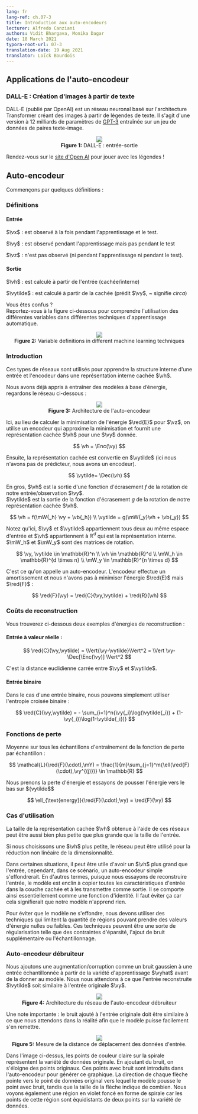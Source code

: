 ```yaml
---
lang: fr
lang-ref: ch.07-3
title: Introduction aux auto-encodeurs
lecturer: Alfredo Canziani
authors: Vidit Bhargava, Monika Dagar
date: 18 March 2021
typora-root-url: 07-3
translation-date: 19 Aug 2021
translator: Loïck Bourdois
---
```


<!--
## Applications of Autoencoder

### DALL-E: Creating Images from Text

DALL-E (released by OpenAI) is a neural network based on the Transformers architecture, that creates images from text captions. 
It is a 12-billion parameter version of [GPT-3](https://arxiv.org/abs/2005.14165), trained on a dataset of text-image pairs.

<center>
<img src="{{site.baseurl}}/images/week07/07-3/DALL-E.png" style="background-color:#DCDCDC;" /><br>
<b>Figure 1:</b> DALL-E: Input-Output
</center>

Go to the [website](https://openai.com/blog/dall-e/) and play with the captions! 
-->

## Applications de l'auto-encodeur

### DALL-E : Création d'images à partir de texte

DALL-E (publié par OpenAI) est un réseau neuronal basé sur l'architecture Transformer créant des images à partir de légendes de texte.
Il s'agit d'une version à 12 milliards de paramètres de [GPT-3](https://arxiv.org/abs/2005.14165) entraînée sur un jeu de données de paires texte-image.

<center>
<img src="{{site.baseurl}}/images/week07/07-3/DALL-E.png" style="background-color:#DCDCDC;" /><br>
<b>Figure 1:</b> DALL-E : entrée-sortie
</center>

Rendez-vous sur le [site d'Open AI](https://openai.com/blog/dall-e/) pour jouer avec les légendes ! 


<!--
## Autoencoder
Let's start with some definitions:

### Definitions

#### Input

$\vx$: is observed during both training and testing 

$\vy$: is observed during training but not testing

$\vz$: is not observed (neither during training nor during testing).


#### Output

$\vh$: is computed from the input (hidden/internal)

$\vytilde$: is computed from the hidden (predicted $\vy$, ~ means *circa*)

Confused?
Refer to the below figure to understand the use of different variables in different machine learning techniques.

<center>
<img src="{{site.baseurl}}/images/week07/07-3/def.png" style="background-color:#DCDCDC;" /><br>
<b>Figure 2:</b> Variable definitions in different machine learning techniques
</center>
-->


## Auto-encodeur
Commençons par quelques définitions :

### Définitions

#### Entrée

$\vx$ : est observé à la fois pendant l'apprentissage et le test. 

$\vy$ : est observé pendant l'apprentissage mais pas pendant le test

$\vz$ : n'est pas observé (ni pendant l'apprentissage ni pendant le test).


#### Sortie

$\vh$ : est calculé à partir de l'entrée (cachée/interne)

$\vytilde$ : est calculé à partir de la cachée (prédit $\vy$, ~ signifie *circa*)

Vous êtes confus ?  
Reportez-vous à la figure ci-dessous pour comprendre l'utilisation des différentes variables dans différentes techniques d'apprentissage automatique.

<center>
<img src="{{site.baseurl}}/images/week07/07-3/def.png" style="background-color:#DCDCDC;" /><br>
<b>Figure 2:</b> Variable definitions in different machine learning techniques
</center>



<!--
### Introduction

These kinds of networks are used to learn the internal structure of some input and encode it in a hidden internal representation $\vh$, which expresses the input.

We already learned how to train energy-based models, let's look at the below network:

<center>
<img src="{{site.baseurl}}/images/week07/07-3/Autoencoder_Arch.png" style="background-color:#DCDCDC;" /><br>
<b>Figure 3:</b> Autoencoder Architecture
</center>

Here instead of computing the minimization of the energy $\red{E}$ for $\vz$, we use an encoder that approximates the minimization and provides a hidden representation $\vh$ for a given $\vy$.

$$
\vh = \Enc(\vy)
$$

Then the hidden representation is convected into $\vytilde$ (Here we don't have a predictor, we have an encoder).

$$
\vytilde= \Dec (\vh)
$$

Basically, $\vh$ is the output of a squashing function $f$ of the rotation of our input/observation $\vy$. $\vytilde$ is the output of squashing function $g$ of the rotation of our hidden representation $\vh$.

$$
\vh = f(\mW{_h} \vy + \vb{_h}) \\
\vytilde = g(\mW{_y}\vh + \vb{_y})
$$

Note that, here $\vy$ and $\vytilde$ both belong to the same input space, and $\vh$ belong to $\mathbb{R}^d$ which is the internal representation. $\mW_h$ and $\mW_y$ are matrices for rotation.

$$
\vy, \vytilde \in \mathbb{R}^n \\
\vh \in \mathbb{R}^d \\
\mW_h \in \mathbb{R}^{d \times n} \\
\mW_y \in \mathbb{R}^{n \times d}
$$

This is called Autoencoder. The encoder is performing amortizing and we don't have to minimize the energy  $\red{E}$ but $\red{F}$:

$$
\red{F}(\vy) = \red{C}(\vy,\vytilde) + \red{R}(\vh)
$$
-->


### Introduction

Ces types de réseaux sont utilisés pour apprendre la structure interne d'une entrée et l'encodeur dans une représentation interne cachée $\vh$.

Nous avons déjà appris à entraîner des modèles à base d’énergie, regardons le réseau ci-dessous :

<center>
<img src="{{site.baseurl}}/images/week07/07-3/Autoencoder_Arch.png" style="background-color:#DCDCDC;" /><br>
<b>Figure 3:</b> Architecture de l'auto-encodeur
</center>  


Ici, au lieu de calculer la minimisation de l'énergie $\red{E}$ pour $\vz$, on utilise un encodeur qui approxime la minimisation et fournit une représentation cachée $\vh$ pour une $\vy$ donnée.

$$
\vh = \Enc(\vy)
$$

Ensuite, la représentation cachée est convertie en $\vytilde$ (ici nous n'avons pas de prédicteur, nous avons un encodeur).

$$
\vytilde= \Dec(\vh)
$$

En gros, $\vh$ est la sortie d'une fonction d'écrasement $f$ de la rotation de notre entrée/observation $\vy$.  
$\vytilde$ est la sortie de la fonction d'écrasement $g$ de la rotation de notre représentation cachée $\vh$.

$$
\vh = f(\mW{_h} \vy + \vb{_h}) \\
\vytilde = g(\mW{_y}\vh + \vb{_y})
$$

Notez qu'ici, $\vy$ et $\vytilde$ appartiennent tous deux au même espace d'entrée et $\vh$ appartiennent à $\mathbb{R}^d$ qui est la représentation interne. $\mW_h$ et $\mW_y$ sont des matrices de rotation.

$$
\vy, \vytilde \in \mathbb{R}^n \\
\vh \in \mathbb{R}^d \\
\mW_h \in \mathbb{R}^{d \times n} \\
\mW_y \in \mathbb{R}^{n \times d}
$$

C'est ce qu'on appelle un auto-encodeur. L'encodeur effectue un amortissement et nous n'avons pas à minimiser l'énergie $\red{E}$ mais $\red{F}$ :

$$
\red{F}(\vy) = \red{C}(\vy,\vytilde) + \red{R}(\vh)
$$



<!--
### Reconstruction Costs

Below are the two examples of reconstruction energies:

#### Real-Valued Input:

$$
\red{C}(\vy,\vytilde) = \Vert{\vy-\vytilde}\Vert^2 = \Vert \vy-\Dec[\Enc(\vy)] \Vert^2
$$

This is the square euclidean distance between $\vy$ and $\vytilde$.


#### Binary input

In the case of binary input, we can simply use binary cross-entropy

$$
\red{C}(\vy,\vytilde) = - \sum_{i=1}^n{\vy{_i}\log(\vytilde{_i}) + (1-\vy{_i})\log(1-\vytilde{_i})}
$$
-->


### Coûts de reconstruction

Vous trouverez ci-dessous deux exemples d'énergies de reconstruction :

#### Entrée à valeur réelle :

$$
\red{C}(\vy,\vytilde) = \Vert{\vy-\vytilde}\Vert^2 = \Vert \vy-\Dec[\Enc(\vy)] \Vert^2
$$

C'est la distance euclidienne carrée entre $\vy$ et $\vytilde$.


#### Entrée binaire

Dans le cas d'une entrée binaire, nous pouvons simplement utiliser l'entropie croisée binaire :

$$
\red{C}(\vy,\vytilde) = - \sum_{i=1}^n{\vy{_i}\log(\vytilde{_i}) + (1-\vy{_i})\log(1-\vytilde{_i})}
$$


<!--
### Loss Functionals

Average across all training samples of per sample loss function

$$
\mathcal{L}(\red{F}(\cdot),\mY) = \frac{1}{m}\sum_{j=1}^m{\ell(\red{F}(\cdot),\vy^{(j)})} \in \mathbb{R}
$$

We take the energy loss and try to push the energy down on $\vytilde$

$$
\ell_{\text{energy}}(\red{F}(\cdot),\vy) = \red{F}(\vy)
$$
-->

### Fonctions de perte

Moyenne sur tous les échantillons d'entraînement de la fonction de perte par échantillon :

$$
\mathcal{L}(\red{F}(\cdot),\mY) = \frac{1}{m}\sum_{j=1}^m{\ell(\red{F}(\cdot),\vy^{(j)})} \in \mathbb{R}
$$

Nous prenons la perte d'énergie et essayons de pousser l'énergie vers le bas sur ${vytilde$$

$$
\ell_{\text{energy}}(\red{F}(\cdot),\vy) = \red{F}(\vy)
$$


<!--
### Use-cases

The size of the hidden representation $\vh$ obtained using these networks can be both smaller and larger than the input size. 

If we choose a smaller $\vh$, the network can be used for non-linear dimensionality reduction.

In some situations it can be useful to have a larger than input $\vh$, however, in this scenario, a plain autoencoder would collapse. In other words, since we are trying to reconstruct the input, the model is prone to copying all the input features into the hidden layer and passing it as the output thus essentially behaving as an identity function. This needs to be avoided as this would imply that our model fails to learn anything.

To prevent the model from collapsing, we have to employ techniques that constrain the amount of region which can take zero or low energy values. These techniques can be some sort of regularization such as sparsity constraints, adding additional noise, or sampling.
-->

### Cas d'utilisation

La taille de la représentation cachée $\vh$ obtenue à l'aide de ces réseaux peut être aussi bien plus petite que plus grande que la taille de l'entrée. 

Si nous choisissons une $\vh$ plus petite, le réseau peut être utilisé pour la réduction non linéaire de la dimensionnalité.

Dans certaines situations, il peut être utile d'avoir un $\vh$ plus grand que l'entrée, cependant, dans ce scénario, un auto-encodeur simple s'effondrerait. 
En d'autres termes, puisque nous essayons de reconstruire l'entrée, le modèle est enclin à copier toutes les caractéristiques d'entrée dans la couche cachée et à les transmettre comme sortie. Il se comporte ainsi essentiellement comme une fonction d'identité. Il faut éviter ça car cela signifierait que notre modèle n'apprend rien.

Pour éviter que le modèle ne s'effondre, nous devons utiliser des techniques qui limitent la quantité de régions pouvant prendre des valeurs d'énergie nulles ou faibles.
Ces techniques peuvent être une sorte de régularisation telle que des contraintes d'éparsité, l'ajout de bruit supplémentaire ou l'échantillonnage.


<!--
### Denoising autoencoder

We add some augmentation/corruption like Gaussian noise to an input sampled from the training manifold $\vyhat$ before feeding it into the model and expect the reconstructed input $\vytilde$ to be similar to the original input $\vy$.

<center>
<img src="{{site.baseurl}}/images/week07/07-3/DenoisingAutoEncoder.png" style="background-color:#DCDCDC;" /><br>
<b>Figure 4:</b> Denoising Autoencoder Network architecture.
</center>

An important note: The noise added to the original input should be similar to what we expect in reality, so the model can easily recover from it.

<center>
<img src="{{site.baseurl}}/images/week07/07-3/DAEOutput.png" style="background-color:#DCDCDC;" /><br>
<b>Figure 5:</b> Measuring the traveling distance of the input data
</center>

In the image above, the light colour points on the spiral represent the original data manifold. As we add noise, we go farther from the original points. 
These noise-added points are fed into the auto-encoder to generate this graph. 
The direction of each arrow points to the original datapoint the model pushes the noise-added point towards; whereas the size of the arrow shows by how much. 
We also see a dark purple spiral region which exists because the points in this region are equidistant from two points on the data manifold. 
-->


### Auto-encodeur débruiteur

Nous ajoutons une augmentation/corruption comme un bruit gaussien à une entrée échantillonnée à partir de la variété d'apprentissage $\vyhat$ avant de la donner au modèle.
Nous nous attendons à ce que l'entrée reconstruite $\vytilde$ soit similaire à l'entrée originale $\vy$.

<center>
<img src="{{site.baseurl}}/images/week07/07-3/DenoisingAutoEncoder.png" style="background-color:#DCDCDC;" /><br>
<b>Figure 4:</b> Architecture du réseau de l'auto-encodeur débruiteur
</center>
 
Une note importante : le bruit ajouté à l'entrée originale doit être similaire à ce que nous attendons dans la réalité afin que le modèle puisse facilement s'en remettre.

<center>
<img src="{{site.baseurl}}/images/week07/07-3/DAEOutput.png" style="background-color:#DCDCDC;" /><br>
<b>Figure 5:</b> Mesure de la distance de déplacement des données d'entrée.
</center>

Dans l'image ci-dessus, les points de couleur claire sur la spirale représentent la variété de données originale. En ajoutant du bruit, on s'éloigne des points originaux. 
Ces points avec bruit sont introduits dans l'auto-encodeur pour générer ce graphique. 
La direction de chaque flèche pointe vers le point de données original vers lequel le modèle pousse le point avec bruit, tandis que la taille de la flèche indique de combien. 
Nous voyons également une région en violet foncé en forme de spirale car les points de cette région sont équidistants de deux points sur la variété de données.

